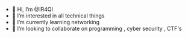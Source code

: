 - 👋 Hi, I’m @IR4QI
- 👀 I’m interested in all technical things 
- 🌱 I’m currently learning networking 
- 💞️ I’m looking to collaborate on programming , cyber security , CTF's 


<!---
IR4QI/IR4QI is a ✨ special ✨ repository because its `README.md` (this file) appears on your GitHub profile.
You can click the Preview link to take a look at your changes.
--->
